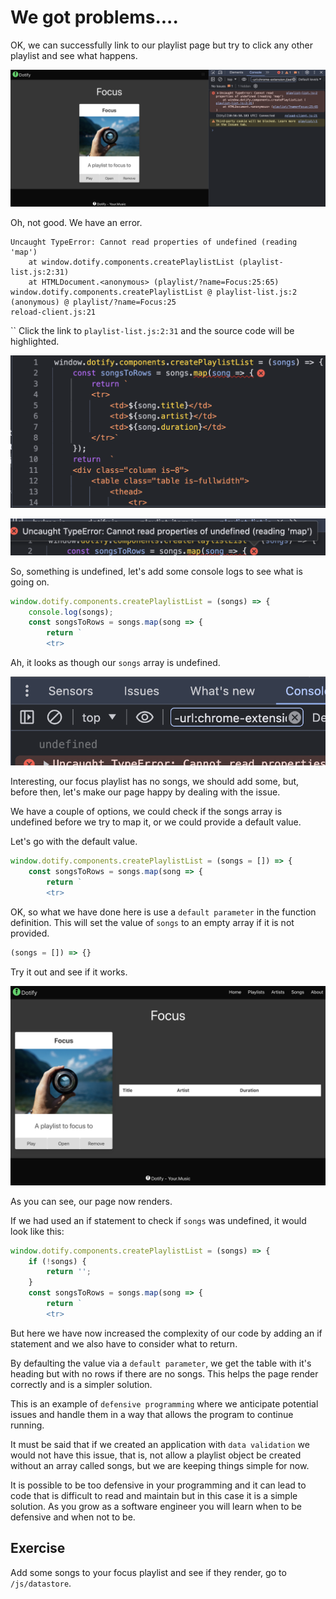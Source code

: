 # We got problems....

OK, we can successfully link to our playlist page but try to click any other playlist and see what happens.

![alt text](img/image-19.png)

Oh, not good.  We have an error.

```text
Uncaught TypeError: Cannot read properties of undefined (reading 'map')
    at window.dotify.components.createPlaylistList (playlist-list.js:2:31)
    at HTMLDocument.<anonymous> (playlist/?name=Focus:25:65)
window.dotify.components.createPlaylistList @ playlist-list.js:2
(anonymous) @ playlist/?name=Focus:25
reload-client.js:21
```
``
Click the link to `playlist-list.js:2:31` and the source code will be highlighted.

![alt text](img/image-21.png)

![alt text](img/image-22.png)

So, something is undefined, let's add some console logs to see what is going on.

```javascript
window.dotify.components.createPlaylistList = (songs) => {
    console.log(songs);
    const songsToRows = songs.map(song => {
        return `
        <tr>
```

Ah, it looks as though our `songs` array is undefined.

![alt text](img/image-23.png)

Interesting, our focus playlist has no songs, we should add some, but, before then, let's make our page happy by dealing with the issue.

We have a couple of options, we could check if the songs array is undefined before we try to map it, or we could provide a default value.

Let's go with the default value.

```javascript
window.dotify.components.createPlaylistList = (songs = []) => {
    const songsToRows = songs.map(song => {
        return `
        <tr>
```
OK, so what we have done here is use a `default parameter` in the function definition.  This will set the value of `songs` to an empty array if it is not provided.

```javascript
(songs = []) => {}
```

Try it out and see if it works.

![alt text](img/image-24.png)

As you can see, our page now renders.

If we had used an if statement to check if `songs` was undefined, it would look like this:

```javascript
window.dotify.components.createPlaylistList = (songs) => {
    if (!songs) {
        return '';
    }
    const songsToRows = songs.map(song => {
        return `
        <tr>
```

But here we have now increased the complexity of our code by adding an if statement and we also have to consider what to return.

By defaulting the value via a `default parameter`, we get the table with it's heading but with no rows if there are no songs.  This helps the page render correctly and is a simpler solution.

This is an example of `defensive programming` where we anticipate potential issues and handle them in a way that allows the program to continue running.

It must be said that if we created an application with `data validation` we would not have this issue, that is, not allow a playlist object be created without an array called songs, but we are keeping things simple for now.

It is possible to be too defensive in your programming and it can lead to code that is difficult to read and maintain but in this case it is a simple solution.  As you grow as a software engineer you will learn when to be defensive and when not to be.

## Exercise
Add some songs to your focus playlist and see if they render, go to `/js/datastore`.
